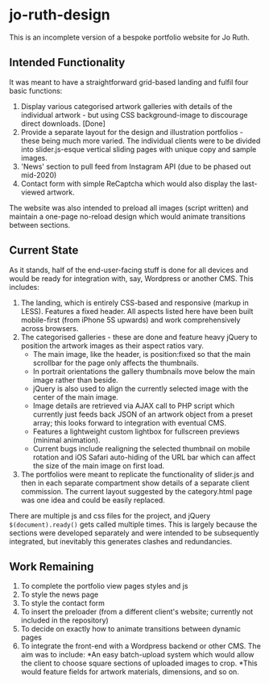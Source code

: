# jo-ruth-design
This is an incomplete version of a bespoke portfolio website for Jo Ruth.

## Intended Functionality
It was meant to have a straightforward grid-based landing and fulfil four basic functions:

1. Display various categorised artwork galleries with details of the individual artwork - but using CSS background-image to discourage direct downloads. [Done]
2. Provide a separate layout for the design and illustration portfolios - these being much more varied. The individual clients were to be divided into slider.js-esque vertical sliding pages with unique copy and sample images.
3. 'News' section to pull feed from Instagram API (due to be phased out mid-2020)
4. Contact form with simple ReCaptcha which would also display the last-viewed artwork. 

The website was also intended to preload all images (script written) and maintain a one-page no-reload design which would animate transitions between sections. 

## Current State
As it stands, half of the end-user-facing stuff is done for all devices and would be ready for integration with, say, Wordpress or another CMS. This includes:

1. The landing, which is entirely CSS-based and responsive (markup in LESS). Features a fixed header. All aspects listed here have been built mobile-first (from iPhone 5S upwards) and work comprehensively across browsers.
2. The categorised galleries - these are done and feature heavy jQuery to position the artwork images as their aspect ratios vary. 
    * The main image, like the header, is position:fixed so that the main scrollbar for the page only affects the thumbnails. 
    * In portrait orientations the gallery thumbnails move below the main image rather than beside. 
    * jQuery is also used to align the currently selected image with the center of the main image. 
    * Image details are retrieved via AJAX call to PHP script which currently just feeds back JSON of an artwork object from a preset array; this looks forward to integration with eventual CMS.
    * Features a lightweight custom lightbox for fullscreen previews (minimal animation).
    * Current bugs include realigning the selected thumbnail on mobile rotation and iOS Safari auto-hiding of the URL bar which can affect the size of the main image on first load. 
3. The portfolios were meant to replicate the functionality of slider.js and then in each separate compartment show details of a separate client commission. The current layout suggested by the category.html page was one idea and could be easily replaced.

There are multiple js and css files for the project, and jQuery `$(document).ready()` gets called multiple times. This is largely because the sections were developed separately and were intended to be subsequently integrated, but inevitably this generates clashes and redundancies.

## Work Remaining
1. To complete the portfolio view pages styles and js
2. To style the news page
3. To style the contact form
2. To insert the preloader (from a different client's website; currently not included in the repository)
3. To decide on exactly how to animate transitions between dynamic pages
4. To integrate the front-end with a Wordpress backend or other CMS. The aim was to include:
    *An easy batch-upload system which would allow the client to choose square sections of uploaded images to crop.
    *This would feature fields for artwork materials, dimensions, and so on. 
